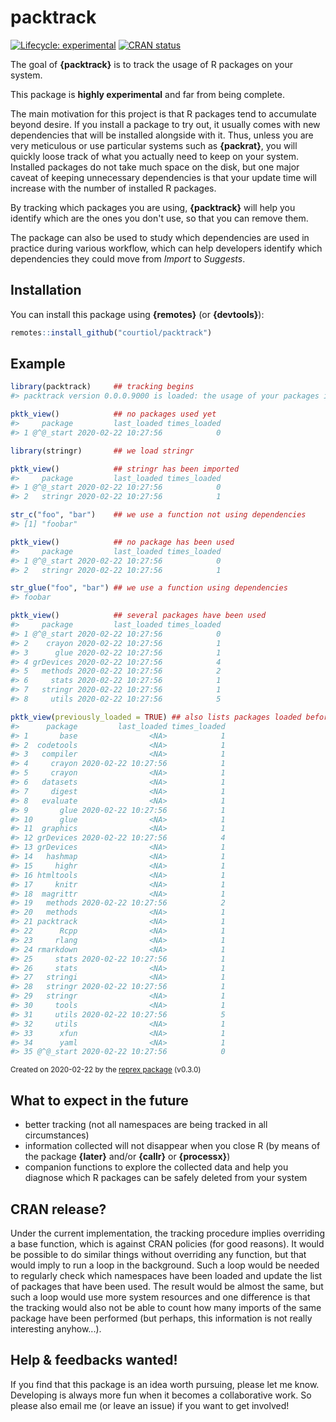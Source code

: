 
# packtrack

<!-- badges: start -->
[![Lifecycle: experimental](https://img.shields.io/badge/lifecycle-experimental-orange.svg)](https://www.tidyverse.org/lifecycle/#experimental)
[![CRAN status](https://www.r-pkg.org/badges/version/packtrack)](https://CRAN.R-project.org/package=packtrack)
<!-- badges: end -->

The goal of __{packtrack}__ is to track the usage of R packages on your system.

This package is __highly experimental__ and far from being complete.

The main motivation for this project is that R packages tend to accumulate beyond desire.
If you install a package to try out, it usually comes with new dependencies that will be installed alongside with it.
Thus, unless you are very meticulous or use particular systems such as __{packrat}__, you will quickly loose track of what you actually need to keep on your system.
Installed packages do not take much space on the disk, but one major caveat of keeping unnecessary dependencies is that your update time will increase with the number of installed R packages.

By tracking which packages you are using, __{packtrack}__ will help you identify which are the ones you don't use, so that you can remove them.

The package can also be used to study which dependencies are used in practice during various workflow, which can help developers identify which dependencies they could move from _Import_ to _Suggests_.

## Installation

You can install this package using __{remotes}__ (or __{devtools}__):

``` r
remotes::install_github("courtiol/packtrack")
```

## Example

``` r
library(packtrack)     ## tracking begins
#> packtrack version 0.0.0.9000 is loaded: the usage of your packages is being tracked (@^@)!

pktk_view()            ## no packages used yet
#>     package         last_loaded times_loaded
#> 1 @^@_start 2020-02-22 10:27:56            0

library(stringr)       ## we load stringr

pktk_view()            ## stringr has been imported
#>     package         last_loaded times_loaded
#> 1 @^@_start 2020-02-22 10:27:56            0
#> 2   stringr 2020-02-22 10:27:56            1

str_c("foo", "bar")    ## we use a function not using dependencies
#> [1] "foobar"

pktk_view()            ## no package has been used
#>     package         last_loaded times_loaded
#> 1 @^@_start 2020-02-22 10:27:56            0
#> 2   stringr 2020-02-22 10:27:56            1

str_glue("foo", "bar") ## we use a function using dependencies
#> foobar

pktk_view()            ## several packages have been used
#>     package         last_loaded times_loaded
#> 1 @^@_start 2020-02-22 10:27:56            0
#> 2    crayon 2020-02-22 10:27:56            1
#> 3      glue 2020-02-22 10:27:56            1
#> 4 grDevices 2020-02-22 10:27:56            4
#> 5   methods 2020-02-22 10:27:56            2
#> 6     stats 2020-02-22 10:27:56            1
#> 7   stringr 2020-02-22 10:27:56            1
#> 8     utils 2020-02-22 10:27:56            5

pktk_view(previously_loaded = TRUE) ## also lists packages loaded before tracking
#>      package         last_loaded times_loaded
#> 1       base                <NA>            1
#> 2  codetools                <NA>            1
#> 3   compiler                <NA>            1
#> 4     crayon 2020-02-22 10:27:56            1
#> 5     crayon                <NA>            1
#> 6   datasets                <NA>            1
#> 7     digest                <NA>            1
#> 8   evaluate                <NA>            1
#> 9       glue 2020-02-22 10:27:56            1
#> 10      glue                <NA>            1
#> 11  graphics                <NA>            1
#> 12 grDevices 2020-02-22 10:27:56            4
#> 13 grDevices                <NA>            1
#> 14   hashmap                <NA>            1
#> 15     highr                <NA>            1
#> 16 htmltools                <NA>            1
#> 17     knitr                <NA>            1
#> 18  magrittr                <NA>            1
#> 19   methods 2020-02-22 10:27:56            2
#> 20   methods                <NA>            1
#> 21 packtrack                <NA>            1
#> 22      Rcpp                <NA>            1
#> 23     rlang                <NA>            1
#> 24 rmarkdown                <NA>            1
#> 25     stats 2020-02-22 10:27:56            1
#> 26     stats                <NA>            1
#> 27   stringi                <NA>            1
#> 28   stringr 2020-02-22 10:27:56            1
#> 29   stringr                <NA>            1
#> 30     tools                <NA>            1
#> 31     utils 2020-02-22 10:27:56            5
#> 32     utils                <NA>            1
#> 33      xfun                <NA>            1
#> 34      yaml                <NA>            1
#> 35 @^@_start 2020-02-22 10:27:56            0
```

<sup>Created on 2020-02-22 by the [reprex package](https://reprex.tidyverse.org) (v0.3.0)</sup>


## What to expect in the future

- better tracking (not all namespaces are being tracked in all circumstances)
- information collected will not disappear when you close R (by means of the package __{later}__ and/or __{callr}__ or __{processx}__)
- companion functions to explore the collected data and help you diagnose which R packages can be safely deleted from your system

## CRAN release?

Under the current implementation, the tracking procedure implies overriding a base function, which is against CRAN policies (for good reasons).
It would be possible to do similar things without overriding any function, but that would imply to run a loop in the background.
Such a loop would be needed to regularly check which namespaces have been loaded and update the list of packages that have been used.
The result would be almost the same, but such a loop would use more system resources and one difference is that the tracking would also not be able to count how many imports of the same package have been performed (but perhaps, this information is not really interesting anyhow...).

## Help \& feedbacks wanted!

If you find that this package is an idea worth pursuing, please let me know.
Developing is always more fun when it becomes a collaborative work.
So please also email me (or leave an issue) if you want to get involved!
